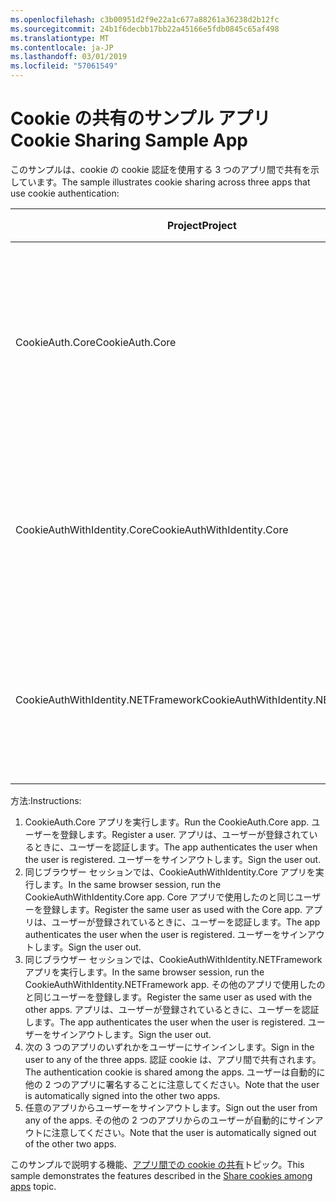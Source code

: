 ```yaml
---
ms.openlocfilehash: c3b00951d2f9e22a1c677a88261a36238d2b12fc
ms.sourcegitcommit: 24b1f6decbb17bb22a45166e5fdb0845c65af498
ms.translationtype: MT
ms.contentlocale: ja-JP
ms.lasthandoff: 03/01/2019
ms.locfileid: "57061549"
---
```

# <a name="cookie-sharing-sample-app"></a><span data-ttu-id="220a3-101">Cookie の共有のサンプル アプリ</span><span class="sxs-lookup"><span data-stu-id="220a3-101">Cookie Sharing Sample App</span></span>

<span data-ttu-id="220a3-102">このサンプルは、cookie の cookie 認証を使用する 3 つのアプリ間で共有を示しています。</span><span class="sxs-lookup"><span data-stu-id="220a3-102">The sample illustrates cookie sharing across three apps that use cookie authentication:</span></span>

| <span data-ttu-id="220a3-103">Project</span><span class="sxs-lookup"><span data-stu-id="220a3-103">Project</span></span>                             | <span data-ttu-id="220a3-104">説明</span><span class="sxs-lookup"><span data-stu-id="220a3-104">Description</span></span> |
| ----------------------------------- | ----------- |
| <span data-ttu-id="220a3-105">CookieAuth.Core</span><span class="sxs-lookup"><span data-stu-id="220a3-105">CookieAuth.Core</span></span>                     | <span data-ttu-id="220a3-106">ASP.NET Core Identity を使用せずに ASP.NET Core Razor ページ アプリ</span><span class="sxs-lookup"><span data-stu-id="220a3-106">ASP.NET Core Razor Pages app without using ASP.NET Core Identity</span></span> |
| <span data-ttu-id="220a3-107">CookieAuthWithIdentity.Core</span><span class="sxs-lookup"><span data-stu-id="220a3-107">CookieAuthWithIdentity.Core</span></span>         | <span data-ttu-id="220a3-108">ASP.NET Core Identity を使用して ASP.NET Core MVC アプリ</span><span class="sxs-lookup"><span data-stu-id="220a3-108">ASP.NET Core MVC app with ASP.NET Core Identity</span></span> |
| <span data-ttu-id="220a3-109">CookieAuthWithIdentity.NETFramework</span><span class="sxs-lookup"><span data-stu-id="220a3-109">CookieAuthWithIdentity.NETFramework</span></span> | <span data-ttu-id="220a3-110">ASP.NET Identity での ASP.NET フレームワーク MVC アプリ</span><span class="sxs-lookup"><span data-stu-id="220a3-110">ASP.NET Framework MVC app with ASP.NET Identity</span></span> |

<span data-ttu-id="220a3-111">方法:</span><span class="sxs-lookup"><span data-stu-id="220a3-111">Instructions:</span></span>

1. <span data-ttu-id="220a3-112">CookieAuth.Core アプリを実行します。</span><span class="sxs-lookup"><span data-stu-id="220a3-112">Run the CookieAuth.Core app.</span></span> <span data-ttu-id="220a3-113">ユーザーを登録します。</span><span class="sxs-lookup"><span data-stu-id="220a3-113">Register a user.</span></span> <span data-ttu-id="220a3-114">アプリは、ユーザーが登録されているときに、ユーザーを認証します。</span><span class="sxs-lookup"><span data-stu-id="220a3-114">The app authenticates the user when the user is registered.</span></span> <span data-ttu-id="220a3-115">ユーザーをサインアウトします。</span><span class="sxs-lookup"><span data-stu-id="220a3-115">Sign the user out.</span></span>
1. <span data-ttu-id="220a3-116">同じブラウザー セッションでは、CookieAuthWithIdentity.Core アプリを実行します。</span><span class="sxs-lookup"><span data-stu-id="220a3-116">In the same browser session, run the CookieAuthWithIdentity.Core app.</span></span> <span data-ttu-id="220a3-117">Core アプリで使用したのと同じユーザーを登録します。</span><span class="sxs-lookup"><span data-stu-id="220a3-117">Register the same user as used with the Core app.</span></span> <span data-ttu-id="220a3-118">アプリは、ユーザーが登録されているときに、ユーザーを認証します。</span><span class="sxs-lookup"><span data-stu-id="220a3-118">The app authenticates the user when the user is registered.</span></span> <span data-ttu-id="220a3-119">ユーザーをサインアウトします。</span><span class="sxs-lookup"><span data-stu-id="220a3-119">Sign the user out.</span></span>
1. <span data-ttu-id="220a3-120">同じブラウザー セッションでは、CookieAuthWithIdentity.NETFramework アプリを実行します。</span><span class="sxs-lookup"><span data-stu-id="220a3-120">In the same browser session, run the CookieAuthWithIdentity.NETFramework app.</span></span> <span data-ttu-id="220a3-121">その他のアプリで使用したのと同じユーザーを登録します。</span><span class="sxs-lookup"><span data-stu-id="220a3-121">Register the same user as used with the other apps.</span></span> <span data-ttu-id="220a3-122">アプリは、ユーザーが登録されているときに、ユーザーを認証します。</span><span class="sxs-lookup"><span data-stu-id="220a3-122">The app authenticates the user when the user is registered.</span></span> <span data-ttu-id="220a3-123">ユーザーをサインアウトします。</span><span class="sxs-lookup"><span data-stu-id="220a3-123">Sign the user out.</span></span>
1. <span data-ttu-id="220a3-124">次の 3 つのアプリのいずれかをユーザーにサインインします。</span><span class="sxs-lookup"><span data-stu-id="220a3-124">Sign in the user to any of the three apps.</span></span> <span data-ttu-id="220a3-125">認証 cookie は、アプリ間で共有されます。</span><span class="sxs-lookup"><span data-stu-id="220a3-125">The authentication cookie is shared among the apps.</span></span> <span data-ttu-id="220a3-126">ユーザーは自動的に他の 2 つのアプリに署名することに注意してください。</span><span class="sxs-lookup"><span data-stu-id="220a3-126">Note that the user is automatically signed into the other two apps.</span></span>
1. <span data-ttu-id="220a3-127">任意のアプリからユーザーをサインアウトします。</span><span class="sxs-lookup"><span data-stu-id="220a3-127">Sign out the user from any of the apps.</span></span> <span data-ttu-id="220a3-128">その他の 2 つのアプリからのユーザーが自動的にサインアウトに注意してください。</span><span class="sxs-lookup"><span data-stu-id="220a3-128">Note that the user is automatically signed out of the other two apps.</span></span>

<span data-ttu-id="220a3-129">このサンプルで説明する機能、[アプリ間での cookie の共有](https://docs.microsoft.com/aspnet/core/security/cookie-sharing)トピック。</span><span class="sxs-lookup"><span data-stu-id="220a3-129">This sample demonstrates the features described in the [Share cookies among apps](https://docs.microsoft.com/aspnet/core/security/cookie-sharing) topic.</span></span>
